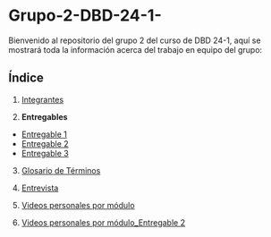 # Grupo-2-DBD-24-1-

Bienvenido al repositorio del grupo 2 del curso de DBD 24-1, aquí se mostrará toda la información acerca del trabajo en equipo del grupo:
## Índice
1. [Integrantes](Presentacion1/integrantes.md)

2. **Entregables**
- [Entregable 1](Entregables/Entregable1/Detalles.md)
- [Entregable 2](Entregables/Entregable2/Entregable2.md)
- [Entregable 3](Entregables/Entregable3/Entregable3.md)

3. [Glosario de Términos](Glosario.md)

4. [Entrevista](Entrevistas/ActaReunion.md)

5. [Videos personales por módulo](Videos.md)

6. [Videos personales por módulo_Entregable 2](Videos_2.md)

   
